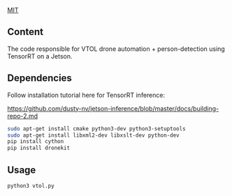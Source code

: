 [MIT](https://choosealicense.com/licenses/mit/)
## Content

The code responsible for VTOL drone automation + person-detection using TensorRT on a Jetson.

## Dependencies

Follow installation tutorial here for TensorRT inference:

https://github.com/dusty-nv/jetson-inference/blob/master/docs/building-repo-2.md


```bash
sudo apt-get install cmake python3-dev python3-setuptools
sudo apt-get install libxml2-dev libxslt-dev python-dev 
pip install cython
pip install dronekit 
```

## Usage

```bash
python3 vtol.py
```

